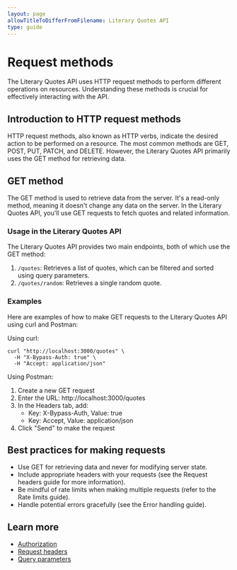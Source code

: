 ```yaml
---
layout: page
allowTitleToDifferFromFilename: Literary Quotes API
type: guide
---
```


# Request methods

The Literary Quotes API uses HTTP request methods to perform different operations on resources. Understanding these methods is crucial for effectively interacting with the API.

## Introduction to HTTP request methods

HTTP request methods, also known as HTTP verbs, indicate the desired action to be performed on a resource. The most common methods are GET, POST, PUT, PATCH, and DELETE. However, the Literary Quotes API primarily uses the GET method for retrieving data.

## GET method

The GET method is used to retrieve data from the server. It's a read-only method, meaning it doesn't change any data on the server. In the Literary Quotes API, you'll use GET requests to fetch quotes and related information.

### Usage in the Literary Quotes API

The Literary Quotes API provides two main endpoints, both of which use the GET method:

1. `/quotes`: Retrieves a list of quotes, which can be filtered and sorted using query parameters.
2. `/quotes/random`: Retrieves a single random quote.

### Examples

Here are examples of how to make GET requests to the Literary Quotes API using curl and Postman:

Using curl:

```shell
curl "http://localhost:3000/quotes" \
  -H "X-Bypass-Auth: true" \
  -H "Accept: application/json"
```

Using Postman:

1. Create a new GET request
2. Enter the URL: http://localhost:3000/quotes
3. In the Headers tab, add:
    - Key: X-Bypass-Auth, Value: true
    - Key: Accept, Value: application/json
4. Click "Send" to make the request

## Best practices for making requests

- Use GET for retrieving data and never for modifying server state.
- Include appropriate headers with your requests (see the Request headers guide for more information).
- Be mindful of rate limits when making multiple requests (refer to the Rate limits guide).
- Handle potential errors gracefully (see the Error handling guide).

## Learn more

* [Authorization](./guides/authorization.md)
* [Request headers](./guides/request-headers.md)
* [Query parameters](./guides/query-paramters.md)
